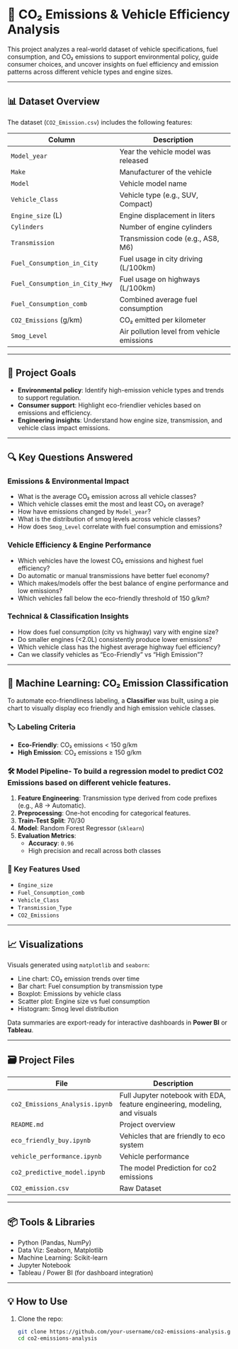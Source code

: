 # 🚗 CO₂ Emissions & Vehicle Efficiency Analysis

This project analyzes a real-world dataset of vehicle specifications, fuel consumption, and CO₂ emissions to support environmental policy, guide consumer choices, and uncover insights on fuel efficiency and emission patterns across different vehicle types and engine sizes.

---

## 📊 Dataset Overview

The dataset (`CO2_Emission.csv`) includes the following features:

| Column                          | Description |
|---------------------------------|-------------|
| `Model_year`                    | Year the vehicle model was released |
| `Make`                          | Manufacturer of the vehicle |
| `Model`                         | Vehicle model name |
| `Vehicle_Class`                | Vehicle type (e.g., SUV, Compact) |
| `Engine_size` (L)              | Engine displacement in liters |
| `Cylinders`                    | Number of engine cylinders |
| `Transmission`                | Transmission code (e.g., AS8, M6) |
| `Fuel_Consumption_in_City`    | Fuel usage in city driving (L/100km) |
| `Fuel_Consumption_in_City_Hwy`| Fuel usage on highways (L/100km) |
| `Fuel_Consumption_comb`       | Combined average fuel consumption |
| `CO2_Emissions` (g/km)        | CO₂ emitted per kilometer |
| `Smog_Level`                   | Air pollution level from vehicle emissions |

---

## 🧠 Project Goals

- **Environmental policy**: Identify high-emission vehicle types and trends to support regulation.
- **Consumer support**: Highlight eco-friendlier vehicles based on emissions and efficiency.
- **Engineering insights**: Understand how engine size, transmission, and vehicle class impact emissions.

---

## 🔍 Key Questions Answered

### Emissions & Environmental Impact
- What is the average CO₂ emission across all vehicle classes?
- Which vehicle classes emit the most and least CO₂ on average?
- How have emissions changed by `Model_year`?
- What is the distribution of smog levels across vehicle classes?
- How does `Smog_Level` correlate with fuel consumption and emissions?

### Vehicle Efficiency & Engine Performance
- Which vehicles have the lowest CO₂ emissions and highest fuel efficiency?
- Do automatic or manual transmissions have better fuel economy?
- Which makes/models offer the best balance of engine performance and low emissions?
- Which vehicles fall below the eco-friendly threshold of 150 g/km?

### Technical & Classification Insights
- How does fuel consumption (city vs highway) vary with engine size?
- Do smaller engines (<2.0L) consistently produce lower emissions?
- Which vehicle class has the highest average highway fuel efficiency?
- Can we classify vehicles as “Eco-Friendly” vs “High Emission”?

---

## 🤖 Machine Learning: CO₂ Emission Classification

To automate eco-friendliness labeling, a **Classifier** was built, using a pie chart to visually display eco friendly and high emission vehicle classes.

### 🏷️ Labeling Criteria
- **Eco-Friendly**: CO₂ emissions < 150 g/km
- **High Emission**: CO₂ emissions ≥ 150 g/km

### 🛠 Model Pipeline- To build a regression model to predict CO2 Emissions based on different vehicle features.
1. **Feature Engineering**: Transmission type derived from code prefixes (e.g., A8 → Automatic).
2. **Preprocessing**: One-hot encoding for categorical features.
3. **Train-Test Split**: 70/30
4. **Model**: Random Forest Regressor (`sklearn`)
5. **Evaluation Metrics**:
   - **Accuracy**: `0.96`
   - High precision and recall across both classes

### 🧠 Key Features Used
- `Engine_size`
- `Fuel_Consumption_comb`
- `Vehicle_Class`
- `Transmission_Type`
- `CO2_Emissions`

---

## 📈 Visualizations

Visuals generated using `matplotlib` and `seaborn`:
- Line chart: CO₂ emission trends over time
- Bar chart: Fuel consumption by transmission type
- Boxplot: Emissions by vehicle class
- Scatter plot: Engine size vs fuel consumption
- Histogram: Smog level distribution

Data summaries are export-ready for interactive dashboards in **Power BI** or **Tableau**.

---

## 🗃️ Project Files

| File | Description |
|------|-------------|
| `co2_Emissions_Analysis.ipynb` | Full Jupyter notebook with EDA, feature engineering, modeling, and visuals |
| `README.md`                    | Project overview |
| `eco_friendly_buy.ipynb`       | Vehicles that are friendly to eco system |
| `vehicle_performance.ipynb`    | Vehicle performance |
| `co2_predictive_model.ipynb`   | The model Prediction for co2 emissions |
| `CO2_emission.csv`             | Raw Dataset |

---

## 📦 Tools & Libraries

- Python (Pandas, NumPy)
- Data Viz: Seaborn, Matplotlib
- Machine Learning: Scikit-learn
- Jupyter Notebook
- Tableau / Power BI (for dashboard integration)

---

## 💡 How to Use

1. Clone the repo:
   ```bash
   git clone https://github.com/your-username/co2-emissions-analysis.git
   cd co2-emissions-analysis
